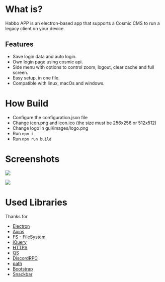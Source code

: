 # What is?
Habbo APP is an electron-based app that supports a Cosmic CMS to run a legacy client on your device.

## Features
- Save login data and auto login.
- Own login page using cosmic api.
- Side menu with options to control zoom, logout, clear cache and full screen.
- Easy setup, in one file.
- Compatible with linux, macOs and windows.

# How Build
- Configure the configuration.json file
- Change icon.png and icon.ico (the size must be 256x256 or 512x512)
- Change logo in gui/images/logo.png
- Run `npm i`
- Run `npm run build`

# Screenshots

![](https://i.imgur.com/oDaypEG.png)

![](https://i.imgur.com/nwoOlIH.png)

# Used Libraries
Thanks for
- [Electron](https://www.electronjs.org/)
- [Axios](https://github.com/axios/axios)
- [FS - FileSystem](https://nodejs.org/api/fs.html)
- [jQuery](https://jquery.com/)
- [HTTPS](https://www.npmjs.com/package/https)
- [QS](https://www.npmjs.com/package/qs)
- [DiscordRPC](https://github.com/discordjs/RPC)
- [path](https://nodejs.org/api/path.html)
- [Bootstrap](https://getbootstrap.com/)
- [Snackbar](https://www.polonel.com/snackbar/)
